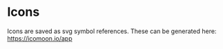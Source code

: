 Icons
======

Icons are saved as svg symbol references. These can be generated here: https://icomoon.io/app

<!--plain
<b-icon-list cols="3"></b-icon-list>
-->